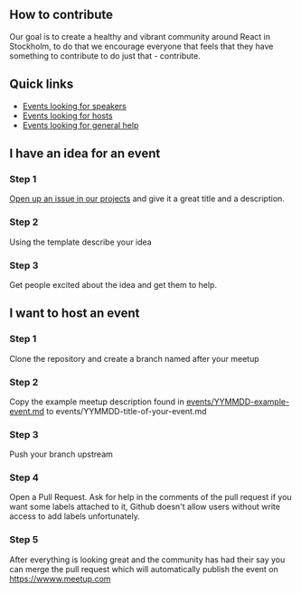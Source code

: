 ## How to contribute
Our goal is to create a healthy and vibrant community around React in Stockholm,
to do that we encourage everyone that feels that they have something to contribute
to do just that - contribute.

## Quick links
* [Events looking for speakers](https://github.com/stockholm-react-js/meetups/labels/Help%20Needed) 
* [Events looking for hosts](https://github.com/stockholm-react-js/meetups/labels/Looking%20For%20A%20Host)
* [Events looking for general help](https://github.com/stockholm-react-js/meetups/labels/Help%20Needed)

## I have an idea for an event
### Step 1
[Open up an issue in our projects](https://github.com/stockholm-react-js/meetups/issues/new?title=New+Event+Idea&projects=stockholm-react-js/meetups/1) 
and give it a great title and a description.

### Step 2
Using the template describe your idea

### Step 3
Get people excited about the idea and get them to help.

## I want to host an event

### Step 1
Clone the repository and create a branch named after your meetup

### Step 2
Copy the example meetup description found in [events/YYMMDD-example-event.md](events/YYMMDD-example-event.md)
to events/YYMMDD-title-of-your-event.md

### Step 3
Push your branch upstream

### Step 4
Open a Pull Request. Ask for help in the comments of the pull request if you want some labels attached to it,
Github doesn't allow users without write access to add labels unfortunately. 

### Step 5
After everything is looking great and the community has had their say
you can merge the pull request which will automatically publish the event
on https://wwww.meetup.com
